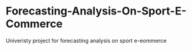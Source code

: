# Forecasting-Analysis-On-Sport-E-Commerce
Univeristy project for forecasting analysis on sport e-eommerce
